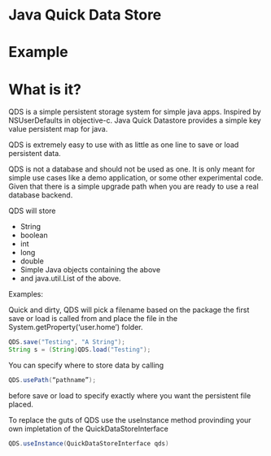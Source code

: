 # Java Quick Data Store


# Example


# What is it?

QDS is a simple persistent storage system for simple java apps. Inspired by NSUserDefaults in objective-c. Java Quick Datastore provides a simple key value persistent map for java.

QDS is extremely easy to use with as little as one line to save or load persistent data. 

QDS is not a database and should not be used as one. It is only meant for simple use cases like a demo application, or some other experimental code. Given that there is a simple upgrade path when you are ready to use a real database backend.

QDS will store

+ String 
+ boolean
+ int
+ long
+ double
+ Simple Java objects containing the above
+ and java.util.List of the above.

Examples:

Quick and dirty, QDS will pick a filename based on the package the first save or load is called from and place the file in the System.getProperty(‘user.home’) folder.

```java
QDS.save("Testing", "A String");
String s = (String)QDS.load("Testing");
```

You can specify where to store data by calling
```java
QDS.usePath(“pathname”); 
```
before save or load to specify exactly where you want the persistent file placed.


To replace the guts of QDS use the useInstance method provinding your own impletation of the QuickDataStoreInterface

```java
QDS.useInstance(QuickDataStoreInterface qds)
```
